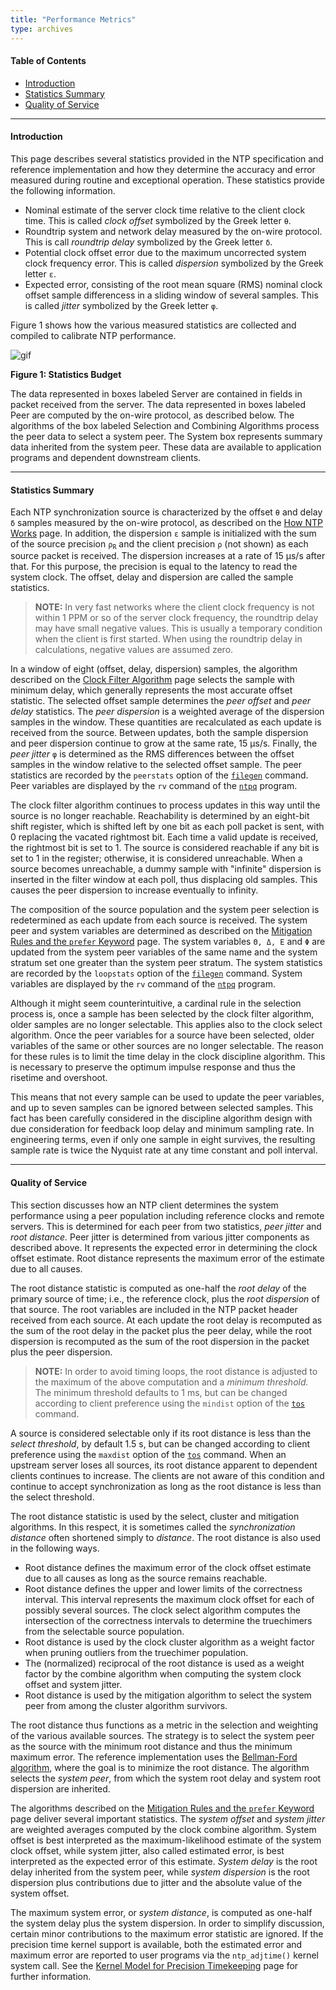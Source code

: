 ```yaml
---
title: "Performance Metrics"
type: archives
---
```


#### Table of Contents

*   [Introduction](/documentation/4.2.8-series/stats/#introduction)
*   [Statistics Summary](/documentation/4.2.8-series/stats/#statistics-summary)
*   [Quality of Service](/documentation/4.2.8-series/stats/#quality-of-service)

* * *

#### Introduction

This page describes several statistics provided in the NTP specification and reference implementation and how they determine the accuracy and error measured during routine and exceptional operation. These statistics provide the following information.

*   Nominal estimate of the server clock time relative to the client clock time. This is called _clock offset_ symbolized by the Greek letter <code>θ</code>.
*   Roundtrip system and network delay measured by the on-wire protocol. This is call _roundtrip delay_ symbolized by the Greek letter <code>δ</code>.
*   Potential clock offset error due to the maximum uncorrected system clock frequency error. This is called _dispersion_ symbolized by the Greek letter <code>ε</code>.
*   Expected error, consisting of the root mean square (RMS) nominal clock offset sample differencess in a sliding window of several samples. This is called _jitter_ symbolized by the Greek letter <code>φ</code>.

Figure 1 shows how the various measured statistics are collected and compiled to calibrate NTP performance.

![gif](/documentation/pic/stats.gif)

**Figure 1: Statistics Budget**

The data represented in boxes labeled Server are contained in fields in packet received from the server. The data represented in boxes labeled Peer are computed by the on-wire protocol, as described below. The algorithms of the box labeled Selection and Combining Algorithms process the peer data to select a system peer. The System box represents summary data inherited from the system peer. These data are available to application programs and dependent downstream clients.

* * *

#### Statistics Summary

Each NTP synchronization source is characterized by the offset <code>θ</code> and delay <code>δ</code> samples measured by the on-wire protocol, as described on the [How NTP Works](/documentation/4.2.8-series/warp/) page. In addition, the dispersion <code>ε</code> sample is initialized with the sum of the source precision <code>ρ<sub>R</sub></code> and the client precision <code>ρ</code> (not shown) as each source packet is received. The dispersion increases at a rate of 15 μs/s after that. For this purpose, the precision is equal to the latency to read the system clock. The offset, delay and dispersion are called the sample statistics.

> **NOTE:** In very fast networks where the client clock frequency is not within 1 PPM or so of the server clock frequency, the roundtrip delay may have small negative values. This is usually a temporary condition when the client is first started. When using the roundtrip delay in calculations, negative values are assumed zero.

In a window of eight (offset, delay, dispersion) samples, the algorithm described on the [Clock Filter Algorithm](/documentation/4.2.8-series/filter/) page selects the sample with minimum delay, which generally represents the most accurate offset statistic. The selected offset sample determines the _peer offset_ and _peer delay_ statistics. The _peer dispersion_ is a weighted average of the dispersion samples in the window. These quantities are recalculated as each update is received from the source. Between updates, both the sample dispersion and peer dispersion continue to grow at the same rate, 15 μs/s. Finally, the _peer jitter_ <code>φ</code> is determined as the RMS differences between the offset samples in the window relative to the selected offset sample. The peer statistics are recorded by the <code>peerstats</code> option of the [<code>filegen</code>](/documentation/4.2.8-series/monopt/#monitoring-commands-and-options) command. Peer variables are displayed by the <code>rv</code> command of the [<code>ntpq</code>](/documentation/4.2.8-series/ntpq/#peer-variables) program.

The clock filter algorithm continues to process updates in this way until the source is no longer reachable. Reachability is determined by an eight-bit shift register, which is shifted left by one bit as each poll packet is sent, with 0 replacing the vacated rightmost bit. Each time a valid update is received, the rightmost bit is set to 1. The source is considered reachable if any bit is set to 1 in the register; otherwise, it is considered unreachable. When a source becomes unreachable, a dummy sample with "infinite" dispersion is inserted in the filter window at each poll, thus displacing old samples. This causes the peer dispersion to increase eventually to infinity.

The composition of the source population and the system peer selection is redetermined as each update from each source is received. The system peer and system variables are determined as described on the [Mitigation Rules and the <code>prefer</code> Keyword](/documentation/4.2.8-series/prefer/) page. The system variables `Θ, Δ, Ε` and `Φ` are updated from the system peer variables of the same name and the system stratum set one greater than the system peer stratum. The system statistics are recorded by the <code>loopstats</code> option of the [<code>filegen</code>](/documentation/4.2.8-series/monopt/#monitoring-commands-and-options) command. System variables are displayed by the <code>rv</code> command of the [<code>ntpq</code>](/documentation/4.2.8-series/ntpq/#system-variables) program.

Although it might seem counterintuitive, a cardinal rule in the selection process is, once a sample has been selected by the clock filter algorithm, older samples are no longer selectable. This applies also to the clock select algorithm. Once the peer variables for a source have been selected, older variables of the same or other sources are no longer selectable. The reason for these rules is to limit the time delay in the clock discipline algorithm. This is necessary to preserve the optimum impulse response and thus the risetime and overshoot.

This means that not every sample can be used to update the peer variables, and up to seven samples can be ignored between selected samples. This fact has been carefully considered in the discipline algorithm design with due consideration for feedback loop delay and minimum sampling rate. In engineering terms, even if only one sample in eight survives, the resulting sample rate is twice the Nyquist rate at any time constant and poll interval.

* * *

#### Quality of Service

This section discusses how an NTP client determines the system performance using a peer population including reference clocks and remote servers. This is determined for each peer from two statistics, _peer jitter_ and _root distance._ Peer jitter is determined from various jitter components as described above. It represents the expected error in determining the clock offset estimate. Root distance represents the maximum error of the estimate due to all causes.

The root distance statistic is computed as one-half the _root delay_ of the primary source of time; i.e., the reference clock, plus the _root dispersion_ of that source. The root variables are included in the NTP packet header received from each source. At each update the root delay is recomputed as the sum of the root delay in the packet plus the peer delay, while the root dispersion is recomputed as the sum of the root dispersion in the packet plus the peer dispersion.

> **NOTE:**
In order to avoid timing loops, the root distance is adjusted to the maximum of the above computation and a _minimum threshold._ The minimum threshold defaults to 1 ms, but can be changed according to client preference using the <code>mindist</code> option of the [<code>tos</code>](/documentation/4.2.8-series/miscopt/) command.

A source is considered selectable only if its root distance is less than the _select threshold_, by default 1.5 s, but can be changed according to client preference using the <code>maxdist</code> option of the [<code>tos</code>](/documentation/4.2.8-series/miscopt/) command. When an upstream server loses all sources, its root distance apparent to dependent clients continues to increase. The clients are not aware of this condition and continue to accept synchronization as long as the root distance is less than the select threshold.

The root distance statistic is used by the select, cluster and mitigation algorithms. In this respect, it is sometimes called the _synchronization distance_ often shortened simply to _distance_. The root distance is also used in the following ways.

*   Root distance defines the maximum error of the clock offset estimate due to all causes as long as the source remains reachable.
*   Root distance defines the upper and lower limits of the correctness interval. This interval represents the maximum clock offset for each of possibly several sources. The clock select algorithm computes the intersection of the correctness intervals to determine the truechimers from the selectable source population.
*   Root distance is used by the clock cluster algorithm as a weight factor when pruning outliers from the truechimer population.
*   The (normalized) reciprocal of the root distance is used as a weight factor by the combine algorithm when computing the system clock offset and system jitter.
*   Root distance is used by the mitigation algorithm to select the system peer from among the cluster algorithm survivors.

The root distance thus functions as a metric in the selection and weighting of the various available sources. The strategy is to select the system peer as the source with the minimum root distance and thus the minimum maximum error. The reference implementation uses the [Bellman-Ford algorithm](https://en.wikipedia.org/wiki/Bellman%E2%80%93Ford_algorithm), where the goal is to minimize the root distance. The algorithm selects the _system peer_, from which the system root delay and system root dispersion are inherited.

The algorithms described on the [Mitigation Rules and the <code>prefer</code> Keyword](/documentation/4.2.8-series/prefer/) page deliver several important statistics. The _system offset_ and _system jitter_ are weighted averages computed by the clock combine algorithm. System offset is best interpreted as the maximum-likelihood estimate of the system clock offset, while system jitter, also called estimated error, is best interpreted as the expected error of this estimate. _System delay_ is the root delay inherited from the system peer, while _system dispersion_ is the root dispersion plus contributions due to jitter and the absolute value of the system offset.

The maximum system error, or _system distance_, is computed as one-half the system delay plus the system dispersion. In order to simplify discussion, certain minor contributions to the maximum error statistic are ignored. If the precision time kernel support is available, both the estimated error and maximum error are reported to user programs via the <code>ntp_adjtime()</code> kernel system call. See the [Kernel Model for Precision Timekeeping](/documentation/4.2.8-series/kern/) page for further information.
